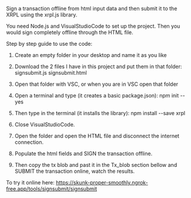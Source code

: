 Sign a transaction offline from html input data and then submit it to the XRPL using the xrpl.js library.

You need Node.js and VisualStudioCode to set up the project. Then you would sign completely offline through the HTML file.

Step by step guide to use the code:

1) Create an empty folder in your desktop and name it as you like

2) Download the 2 files I have in this project and put them in that folder:
   signsubmit.js
   signsubmit.html

3) Open that folder with VSC, or when you are in VSC open that folder

4) Open a terminal and type (it creates a basic package.json): npm init --yes

5) Then type in the terminal (it installs the library): npm install --save xrpl

6) Close VisualStudioCode.
  
7) Open the folder and open the HTML file and disconnect the internet connection.

8) Populate the html fields and SIGN the transaction offline.

9) Then copy the tx blob and past it in the Tx_blob section bellow and SUBMIT the transaction online, watch the results.

To try it online here: https://skunk-proper-smoothly.ngrok-free.app/tools/signsubmit/signsubmit

